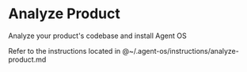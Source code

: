 # Analyze Product

Analyze your product's codebase and install Agent OS

Refer to the instructions located in @~/.agent-os/instructions/analyze-product.md
